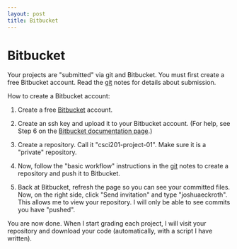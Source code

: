 ```yaml
---
layout: post
title: Bitbucket
---
```


# Bitbucket

Your projects are "submitted" via git and Bitbucket. You must first create a free Bitbucket account. Read the [git](/notes/git.html) notes for details about submission.

How to create a Bitbucket account:

1. Create a free [Bitbucket](https://bitbucket.org) account.

2. Create an ssh key and upload it to your Bitbucket account. (For
   help, see Step 6 on the
   [Bitbucket documentation page](https://confluence.atlassian.com/display/BITBUCKET/Set+up+SSH+for+Git).)

3. Create a repository. Call it "csci201-project-01". Make sure it is a "private" repository.

4. Now, follow the "basic workflow" instructions in the
   [git](/lecture/git.html) notes to create a repository and push it
   to Bitbucket.

5. Back at Bitbucket, refresh the page so you can see your committed
   files. Now, on the right side, click "Send invitation" and type
   "joshuaeckroth". This allows me to view your repository. I will
   only be able to see commits you have "pushed".

You are now done. When I start grading each project, I will visit your
repository and download your code (automatically, with a script I have written).

